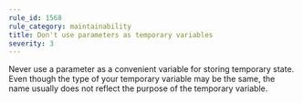 ```yaml
---
rule_id: 1568
rule_category: maintainability
title: Don't use parameters as temporary variables
severity: 3
---
```

Never use a parameter as a convenient variable for storing temporary state. Even though the type of your temporary variable may be the same, the name usually does not reflect the purpose of the temporary variable.
